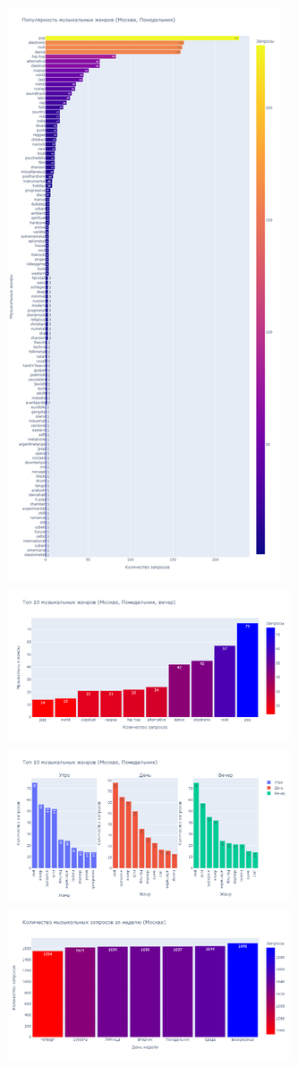 ![](https://github.com/Goosolio/Portfolio/blob/main/Project%207/music1.png) 

![](https://github.com/Goosolio/Portfolio/blob/main/Project%207/music2.png) 

![](https://github.com/Goosolio/Portfolio/blob/main/Project%207/music3.png) 

![](https://github.com/Goosolio/Portfolio/blob/main/Project%207/music4.png) 
